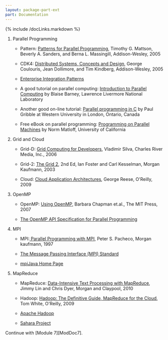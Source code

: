 ```yaml
---
layout: package-part-ext
part: Documentation
---
```

{% include /docLinks.markdown %}


1. Parallel Programming

    * Pattern: [Patterns for Parallel Programming](http://www.pearson.ch/Informatik/Softwareentwicklung/EntwurfsmusterPatterns/1471/9780321228116/Patterns-for-Parallel-Programming.aspx), Timothy G. Mattson, Beverly A. Sanders, and Berna L. Massingill, Addison-Wesley, 2005

    * CDK4: [Distributed Systems, Concepts and Design](http://www.cdk4.net/contents/contents.html), George Coulouris, Jean Dollimore, and Tim Kindberg, Addison-Wesley, 2005

    * [Enterprise Integration Patterns](http://www.enterpriseintegrationpatterns.com/toc.html)

    * A good tutorial on parallel computing: [Introduction to Parallel Computing](https://computing.llnl.gov/tutorials/parallel_comp/) by Blaise Barney, Lawrence Livermore National Laboratory

    * Another good on-line tutorial: [Parallel programming in C](http://www.gribblelab.org/CBootcamp/A2_Parallel_Programming_in_C.html) by Paul Gribble at Western University in London, Ontario, Canada

    * Free eBook on parallel programming: [Programming on Parallel Machines](http://heather.cs.ucdavis.edu/parprocbook) by Norm Matloff, University of California

2. Grid and Cloud

    * Grid-D: [Grid Computing for Developers](http://www.delmarlearning.com/browse_product_detail.aspx?catid=21270&isbn=1584504242), Vladimir Silva, Charles River Media, Inc., 2006

    * Grid-2: [The Grid 2](http://www.elsevier.com/wps/find/bookdescription.cws_home/699905/description#description), 2nd Ed, Ian Foster and Carl Kesselman, Morgan Kaufmann, 2003

    * Cloud: [Cloud Application Architectures](http://oreilly.com/catalog/9780596156374), George Reese, O'Reilly, 2009

3. OpenMP

    * OpenMP: [Using OpenMP](http://mitpress.mit.edu/catalog/item/default.asp?ttype=2&tid=11387), Barbara Chapman et.al., The MIT Press, 2007

    * [The OpenMP API Specification for Parallel Programming](http://openmp.org/wp/)

4. MPI

    * MPI:[ Parallel Programming with MPI](http://nexus.cs.usfca.edu/mpi/), Peter S. Pacheco, Morgan kaufmann, 1997 

    * [The Message Passing Interface (MPI) Standard](http://www.mcs.anl.gov/research/projects/mpi/)

    * [mpiJava Home Page](http://www.hpjava.org/mpiJava.html)

5. MapReduce

    * MapReduce: [Data-Intensive Text Processing with MapReduce](http://www.umiacs.umd.edu/%7Ejimmylin/book.html), Jimmy Lin and Chris Dyer, Morgan and Claypool, 2010

    * Hadoop: [Hadoop: The Definitive Guide, MapReduce for the Cloud](http://oreilly.com/catalog/9780596521981), Tom White, O'Reilly, 2009

    * [Apache Hadoop](http://hadoop.apache.org/)

    * [Sahara Project](http://docs.openstack.org/developer/sahara/)


Continue with [Module 7][ModDoc7].
